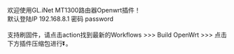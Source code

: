 欢迎使用GL.iNet MT1300路由器Openwrt插件！
<br>默认登陆IP 192.168.8.1 密码 password</br>
<br>支持刷固件，请点击action找到最新的Workflows >>> Build OpenWrt >>> 点击下方插件压缩包进行⏬。